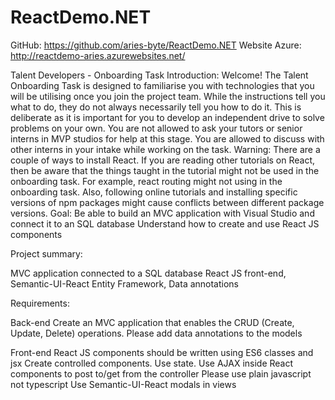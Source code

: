 # ReactDemo.NET
GitHub: https://github.com/aries-byte/ReactDemo.NET
Website Azure: http://reactdemo-aries.azurewebsites.net/

Talent Developers - Onboarding Task 
Introduction: 
Welcome! The Talent Onboarding Task is designed to familiarise you with technologies that you will be utilising once you join the project team. While the instructions tell you what to do, they do not always necessarily tell you how to do it. This is deliberate as it is important for you to develop an independent drive to solve problems on your own. You are not allowed to ask your tutors or senior interns in MVP studios for help at this stage. You are allowed to discuss with other interns in your intake while working on the task.
Warning:
There are a couple of ways to install React. If you are reading other tutorials on React, then be aware that the things taught in the tutorial might not be used in the onboarding task. For example, react routing might not using in the onboarding task. Also, following online tutorials and installing specific versions of npm packages might cause conflicts between different package versions.
Goal: 
Be able to build an MVC application with Visual Studio and connect it to an SQL database 
Understand how to create and use React JS components

Project summary: 

MVC application connected to a SQL database 
React JS front-end, Semantic-UI-React
Entity Framework, Data annotations

Requirements: 

Back-end
Create an MVC application that enables the CRUD (Create, Update, Delete) operations.
Please add data annotations to the models

Front-end
React JS components should be written using ES6 classes and jsx
Create controlled components. Use state.
Use AJAX inside React components to post to/get from the controller
Please use plain javascript not typescript
Use Semantic-UI-React modals in views
